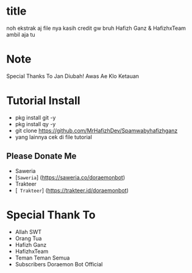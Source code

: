 # title
noh ekstrak aj file nya
kasih credit gw bruh
Hafizh Ganz & HafizhxTeam
ambil aja tu





# Note 
Special Thanks To Jan Diubah!
Awas Ae Klo Ketauan

# Tutorial Install
+ pkg install git -y
+ pkg install qy -y
+ git clone https://github.com/MrHafizhDev/Spamwabyhafizhganz
+ yang lainnya cek di file tutorial

## Please Donate Me
- Saweria
- [`Saweria`] (https://saweria.co/doraemonbot)
- Trakteer
- [` Trakteer`] (https://trakteer.id/doraemonbot)

# Special Thank To
- Allah SWT
- Orang Tua
- Hafizh Ganz
- HafizhxTeam
- Teman Teman Semua
- Subscribers Doraemon Bot Official
